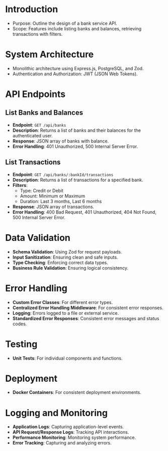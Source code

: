 # Introduction
- Purpose: Outline the design of a bank service API.
- Scope: Features include listing banks and balances, retrieving transactions with filters.
# System Architecture
- Monolithic architecture using Express.js, PostgreSQL, and Zod.
- Authentication and Authorization: JWT (JSON Web Tokens).
# API Endpoints
## List Banks and Balances
- **Endpoint**: `GET /api/banks` 
- **Description**: Returns a list of banks and their balances for the authenticated user.
- **Response**: JSON array of banks with balance.
- **Error Handling**: 401 Unauthorized, 500 Internal Server Error.
## List Transactions
- **Endpoint**: `GET /api/banks/:bankId/transactions` 
- **Description**: Returns a list of transactions for a specified bank.
- **Filters**:
    - Type: Credit or Debit
    - Amount: Minimum or Maximum
    - Duration: Last 3 months, Last 6 months
- **Response**: JSON array of transactions.
- **Error Handling**: 400 Bad Request, 401 Unauthorized, 404 Not Found, 500 Internal Server Error.
# Data Validation
- **Schema Validation**: Using Zod for request payloads.
- **Input Sanitization**: Ensuring clean and safe inputs.
- **Type Checking**: Enforcing correct data types.
- **Business Rule Validation**: Ensuring logical consistency.
# Error Handling
- **Custom Error Classes**: For different error types.
- **Centralized Error Handling Middleware**: For consistent error responses.
- **Logging**: Errors logged to a file or external service.
- **Standardized Error Responses**: Consistent error messages and status codes.
# Testing
- **Unit Tests**: For individual components and functions.
# Deployment
- **Docker Containers**: For consistent deployment environments.
# Logging and Monitoring
- **Application Logs**: Capturing application-level events.
- **API Request/Response Logs**: Tracking API interactions.
- **Performance Monitoring**: Monitoring system performance.
- **Error Tracking**: Capturing and analyzing errors.
